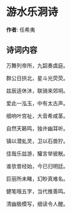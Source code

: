 # 游水乐洞诗

**作者**: 任希夷

## 诗词内容

万舞列帝所，九韶奏虞庭。

群公日拱北，星斗光荧荧。

兹辰适休沐，联骑来郊坰。

爱此一泓玉，中有太古声。

细响叶宫祉，大音希咸茎。

自然天籁鸣，独许幽耳听。

镇以潜虬灵，卫以石兽狞。

佳哉乐兹游，驩言举彼觥。

谁欤昔经始，今已归明廷。

巨丽所未睹，幻眇真难名。

健笔哦五字，当代推善鸣。

清幽极模写，细读令人醒。

